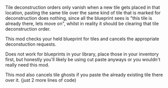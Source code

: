 Tile deconstruction orders only vanish when a new tile gets placed in that location,
pasting the same tile over the same kind of tile that is marked for deconstruction does nothing,
since all the blueprint sees is "this tile is already there, lets move on",
whilst in reality it should be clearing that tile deconstruction order.

This mod checks your held blueprint for tiles and cancels the appropriate deconstuction requests.

Does not work for blueprints in your library, place those in your inventory first,
but honestly you'll likely be using cut paste anyways or you wouldn't really need this mod.

This mod also cancels tile ghosts if you paste the already existing tile there over it. (just 2 more lines of code)
